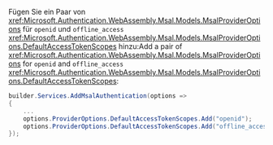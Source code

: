 <span data-ttu-id="fa1e6-101">Fügen Sie ein Paar von <xref:Microsoft.Authentication.WebAssembly.Msal.Models.MsalProviderOptions> für `openid` und `offline_access` <xref:Microsoft.Authentication.WebAssembly.Msal.Models.MsalProviderOptions.DefaultAccessTokenScopes> hinzu:</span><span class="sxs-lookup"><span data-stu-id="fa1e6-101">Add a pair of <xref:Microsoft.Authentication.WebAssembly.Msal.Models.MsalProviderOptions> for `openid` and `offline_access` <xref:Microsoft.Authentication.WebAssembly.Msal.Models.MsalProviderOptions.DefaultAccessTokenScopes>:</span></span>

```csharp
builder.Services.AddMsalAuthentication(options =>
{
    ...
    options.ProviderOptions.DefaultAccessTokenScopes.Add("openid");
    options.ProviderOptions.DefaultAccessTokenScopes.Add("offline_access");
});
```
